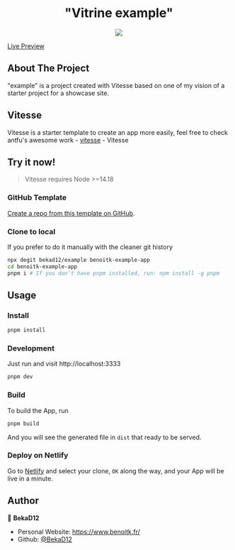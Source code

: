 <h1 align="center">"Vitrine example"</h1>

<p align="center">
  <img src="https://api.netlify.com/api/v1/badges/1071c3bf-2329-4cf2-a00f-2ac5b835d8ca/deploy-status"/>
</p>
  
[Live Preview](https://vitrine-example.netlify.app/)


## About The Project

"example" is a project created with Vitesse based on one of my vision of a starter project for a showcase site.

## Vitesse

Vitesse is a starter template to create an app more easily, feel free to check antfu's awesome work - [vitesse](https://github.com/antfu/vitesse) - Vitesse

## Try it now!

> Vitesse requires Node >=14.18

### GitHub Template

[Create a repo from this template on GitHub](https://github.com/bekad12/example/generate).

### Clone to local

If you prefer to do it manually with the cleaner git history

```bash
npx degit bekad12/example benoitk-example-app
cd benoitk-example-app
pnpm i # If you don't have pnpm installed, run: npm install -g pnpm
```

## Usage

### Install

```sh
pnpm install
```

### Development

Just run and visit http://localhost:3333

```bash
pnpm dev
```

### Build

To build the App, run

```bash
pnpm build
```

And you will see the generated file in `dist` that ready to be served.

### Deploy on Netlify

Go to [Netlify](https://app.netlify.com/start) and select your clone, `OK` along the way, and your App will be live in a minute.

## Author

👤 **BekaD12**

- Personal Website: https://www.benoitk.fr/
- Github: [@BekaD12](https://github.com/bekad12)